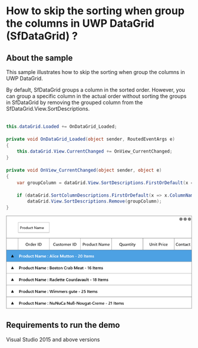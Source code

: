 # How to skip the sorting when group the columns in UWP DataGrid (SfDataGrid) ?

## About the sample

This sample illustrates how to skip the sorting when group the columns in UWP DataGrid.

By default, SfDataGrid groups a column in the sorted order. However, you can group a specific column in the actual order without sorting the groups in SfDataGrid by removing the grouped column from the SfDataGrid.View.SortDescriptions.

```c#

this.dataGrid.Loaded += OnDataGrid_Loaded;

private void OnDataGrid_Loaded(object sender, RoutedEventArgs e)
{
    this.dataGrid.View.CurrentChanged += OnView_CurrentChanged;
}

private void OnView_CurrentChanged(object sender, object e)
{
    var groupColumn = dataGrid.View.SortDescriptions.FirstOrDefault(x => x.PropertyName == "ProductName");

    if (dataGrid.SortColumnDescriptions.FirstOrDefault(x => x.ColumnName == "ProductName") != null)
        dataGrid.View.SortDescriptions.Remove(groupColumn);
}

```

![Grouing without sorting in SfDataGrid](image.png)

## Requirements to run the demo
Visual Studio 2015 and above versions

